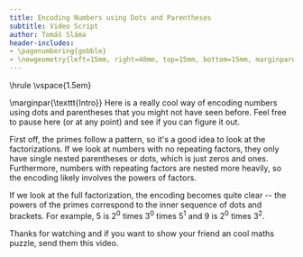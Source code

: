 ```yaml
---
title: Encoding Numbers using Dots and Parentheses
subtitle: Video Script
author: Tomáš Sláma
header-includes:
- \pagenumbering{gobble}
- \newgeometry{left=15mm, right=40mm, top=15mm, bottom=15mm, marginparwidth=30mm}
---
```


\hrule
\vspace{1.5em}

\marginpar{\texttt{Intro}}
Here is a really cool way of encoding numbers using dots and parentheses that you might not have seen before.
Feel free to pause here (or at any point) and see if you can figure it out.

First off, the primes follow a pattern, so it's a good idea to look at the factorizations.
If we look at numbers with no repeating factors, they only have single nested parentheses or dots, which is just zeros and ones.
Furthermore, numbers with repeating factors are nested more heavily, so the encoding likely involves the powers of factors.

If we look at the full factorization, the encoding becomes quite clear -- the powers of the primes correspond to the inner sequence of dots and brackets. For example, $5$ is $2^0$ times $3^0$ times $5^1$ and $9$ is $2^0$ times $3^2$.

Thanks for watching and if you want to show your friend an cool maths puzzle, send them this video.
